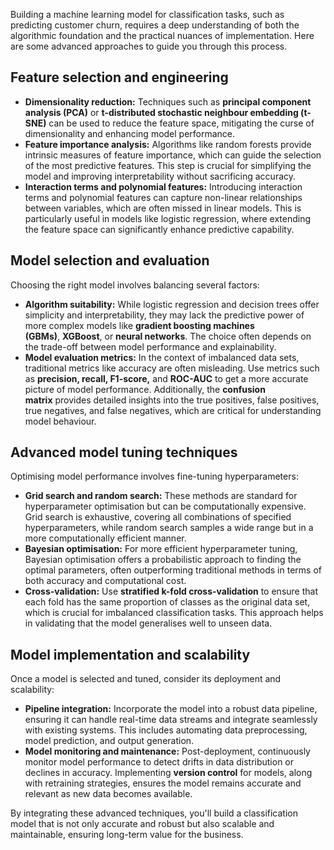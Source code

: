 Building a machine learning model for classification tasks, such as predicting customer churn, requires a deep understanding of both the algorithmic foundation and the practical nuances of implementation. Here are some advanced approaches to guide you through this process.
## Feature selection and engineering
- **Dimensionality reduction:** Techniques such as **principal component analysis (PCA)** or **t-distributed stochastic neighbour embedding (t-SNE)** can be used to reduce the feature space, mitigating the curse of dimensionality and enhancing model performance.
- **Feature importance analysis:** Algorithms like random forests provide intrinsic measures of feature importance, which can guide the selection of the most predictive features. This step is crucial for simplifying the model and improving interpretability without sacrificing accuracy.
- **Interaction terms and polynomial features:** Introducing interaction terms and polynomial features can capture non-linear relationships between variables, which are often missed in linear models. This is particularly useful in models like logistic regression, where extending the feature space can significantly enhance predictive capability.
## Model selection and evaluation
Choosing the right model involves balancing several factors:
- **Algorithm suitability:** While logistic regression and decision trees offer simplicity and interpretability, they may lack the predictive power of more complex models like **gradient boosting machines (GBMs)**, **XGBoost**, or **neural networks**. The choice often depends on the trade-off between model performance and explainability.
- **Model evaluation metrics:** In the context of imbalanced data sets, traditional metrics like accuracy are often misleading. Use metrics such as **precision, recall, F1-score,** and **ROC-AUC** to get a more accurate picture of model performance. Additionally, the **confusion matrix** provides detailed insights into the true positives, false positives, true negatives, and false negatives, which are critical for understanding model behaviour.
## Advanced model tuning techniques
Optimising model performance involves fine-tuning hyperparameters:
- **Grid search and random search:** These methods are standard for hyperparameter optimisation but can be computationally expensive. Grid search is exhaustive, covering all combinations of specified hyperparameters, while random search samples a wide range but in a more computationally efficient manner.
- **Bayesian optimisation:** For more efficient hyperparameter tuning, Bayesian optimisation offers a probabilistic approach to finding the optimal parameters, often outperforming traditional methods in terms of both accuracy and computational cost.
- **Cross-validation:** Use **stratified k-fold cross-validation** to ensure that each fold has the same proportion of classes as the original data set, which is crucial for imbalanced classification tasks. This approach helps in validating that the model generalises well to unseen data.
## Model implementation and scalability
Once a model is selected and tuned, consider its deployment and scalability:
- **Pipeline integration:** Incorporate the model into a robust data pipeline, ensuring it can handle real-time data streams and integrate seamlessly with existing systems. This includes automating data preprocessing, model prediction, and output generation.
- **Model monitoring and maintenance:** Post-deployment, continuously monitor model performance to detect drifts in data distribution or declines in accuracy. Implementing **version control** for models, along with retraining strategies, ensures the model remains accurate and relevant as new data becomes available.

By integrating these advanced techniques, you'll build a classification model that is not only accurate and robust but also scalable and maintainable, ensuring long-term value for the business.